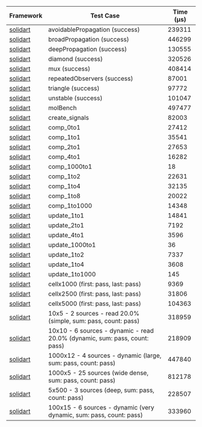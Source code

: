 | Framework | Test Case | Time (μs) |
| --- | --- | --- |
| [solidart](https://github.com/nank1ro/solidart) | avoidablePropagation (success) | 239311 |
| [solidart](https://github.com/nank1ro/solidart) | broadPropagation (success) | 446299 |
| [solidart](https://github.com/nank1ro/solidart) | deepPropagation (success) | 130555 |
| [solidart](https://github.com/nank1ro/solidart) | diamond (success) | 320526 |
| [solidart](https://github.com/nank1ro/solidart) | mux (success) | 408414 |
| [solidart](https://github.com/nank1ro/solidart) | repeatedObservers (success) | 87001 |
| [solidart](https://github.com/nank1ro/solidart) | triangle (success) | 97772 |
| [solidart](https://github.com/nank1ro/solidart) | unstable (success) | 101047 |
| [solidart](https://github.com/nank1ro/solidart) | molBench | 497477 |
| [solidart](https://github.com/nank1ro/solidart) | create_signals | 82003 |
| [solidart](https://github.com/nank1ro/solidart) | comp_0to1 | 27412 |
| [solidart](https://github.com/nank1ro/solidart) | comp_1to1 | 35541 |
| [solidart](https://github.com/nank1ro/solidart) | comp_2to1 | 27653 |
| [solidart](https://github.com/nank1ro/solidart) | comp_4to1 | 16282 |
| [solidart](https://github.com/nank1ro/solidart) | comp_1000to1 | 18 |
| [solidart](https://github.com/nank1ro/solidart) | comp_1to2 | 22631 |
| [solidart](https://github.com/nank1ro/solidart) | comp_1to4 | 32135 |
| [solidart](https://github.com/nank1ro/solidart) | comp_1to8 | 20022 |
| [solidart](https://github.com/nank1ro/solidart) | comp_1to1000 | 14348 |
| [solidart](https://github.com/nank1ro/solidart) | update_1to1 | 14841 |
| [solidart](https://github.com/nank1ro/solidart) | update_2to1 | 7192 |
| [solidart](https://github.com/nank1ro/solidart) | update_4to1 | 3596 |
| [solidart](https://github.com/nank1ro/solidart) | update_1000to1 | 36 |
| [solidart](https://github.com/nank1ro/solidart) | update_1to2 | 7337 |
| [solidart](https://github.com/nank1ro/solidart) | update_1to4 | 3608 |
| [solidart](https://github.com/nank1ro/solidart) | update_1to1000 | 145 |
| [solidart](https://github.com/nank1ro/solidart) | cellx1000 (first: pass, last: pass) | 9369 |
| [solidart](https://github.com/nank1ro/solidart) | cellx2500 (first: pass, last: pass) | 31806 |
| [solidart](https://github.com/nank1ro/solidart) | cellx5000 (first: pass, last: pass) | 104363 |
| [solidart](https://github.com/nank1ro/solidart) | 10x5 - 2 sources - read 20.0% (simple, sum: pass, count: pass) | 318959 |
| [solidart](https://github.com/nank1ro/solidart) | 10x10 - 6 sources - dynamic - read 20.0% (dynamic, sum: pass, count: pass) | 218909 |
| [solidart](https://github.com/nank1ro/solidart) | 1000x12 - 4 sources - dynamic (large, sum: pass, count: pass) | 447840 |
| [solidart](https://github.com/nank1ro/solidart) | 1000x5 - 25 sources (wide dense, sum: pass, count: pass) | 812178 |
| [solidart](https://github.com/nank1ro/solidart) | 5x500 - 3 sources (deep, sum: pass, count: pass) | 228507 |
| [solidart](https://github.com/nank1ro/solidart) | 100x15 - 6 sources - dynamic (very dynamic, sum: pass, count: pass) | 333960 |
